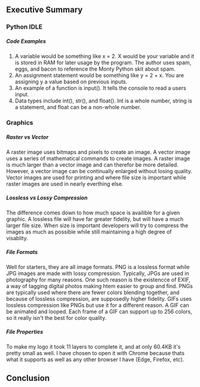 ## Executive Summary
### Python IDLE
##### Code Examples
1. A variable would be something like x = 2. X would be your variable and it is stored in RAM for later usage by the program. The author uses spam, eggs, and bacon to reference the Monty Python skit about spam.
2. An assignment statement would be something like y = 2 + x. You are assigning y a value based on previous inputs.
3. An example of a function is input(). It tells the console to read a users input.
4. Data types include int(), str(), and float(). Int is a whole number, string is a statement, and float can be a non-whole number.
### Graphics
##### Raster vs Vector
A raster image uses bitmaps and pixels to create an image. A vector image uses a series of mathematical commands to create images. A raster image is much larger than a vector image and can therefor be more detailed. However, a vector image can be continually enlarged without losing quality. Vector images are used for printing and where file size is important while raster images are used in nearly everthing else.
##### Lossless vs Lossy Compression
The difference comes down to how much space is availible for a given graphic. A lossless file will have far greater fidelity, but will have a much larger file size. When size is important developers will try to compress the images as much as possible while still maintaining a high degree of visablity.  
##### File Formats
Well for starters, they are all image formats. PNG is a lossless format while JPG images are made with lossy compression. Typically, JPGs are used in photography for many reasons. One such reason is the existencce of EXIF, a way of tagging digital photos making htem easier to group and find. PNGs are typically used where there are fewer colors blending together, and because of lossless compression, are supposedly higher fidelity. GIFs uses lossless compression like PNGs but use it for a different reason. A GIF can be animated and looped. Each frame of a GIF can support up to 256 colors, so it really isn't the best for color quality.
##### File Properties
To make my logo it took 11 layers to complete it, and at only 60.4KB it's pretty small as well. I have chosen to open it with Chrome because thats what it supports as well as any other browser I have (Edge, Firefox, etc). 
## Conclusion

